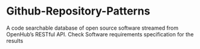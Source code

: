 # Github-Repository-Patterns
A code searchable database of open source software streamed from OpenHub’s
RESTful API. Check Software requirements specification for the results
